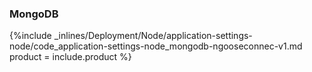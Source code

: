 <!--  usedin: [ _node/deployment/application-settings-node-v1.md] -->


### MongoDB



{%include _inlines/Deployment/Node/application-settings-node/code_application-settings-node_mongodb-ngooseconnec-v1.md  product = include.product %}




